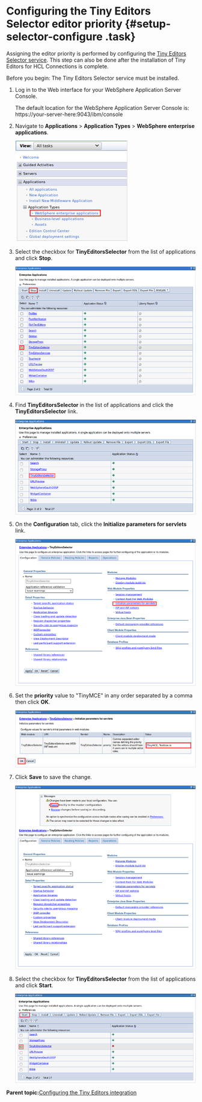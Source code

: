 # Configuring the Tiny Editors Selector editor priority {#setup-selector-configure .task}

Assigning the editor priority is performed by configuring the [Tiny Editors Selector service](t_01-setup_01-selector_00-summary.md). This step can also be done after the installation of Tiny Editors for HCL Connections is complete.

Before you begin: The Tiny Editors Selector service must be installed.

1.  Log in to the Web interface for your WebSphere Application Server Console.

    The default location for the WebSphere Application Server Console is: https://your-server-here:9043/ibm/console

2.  Navigate to **Applications** \> **Application Types** \> **WebSphere enterprise applications**.

    ![Websphere applications link](resource/was/applications_applications.png)

3.  Select the checkbox for **TinyEditorsSelector** from the list of applications and click **Stop**.

    ![Stop TinyEditorsSelector](resource/was/stop_connectsix.png)

4.  Find **TinyEditorsSelector** in the list of applications and click the **TinyEditorsSelector** link.

    ![TinyEditorsSelector link](resource/was/click_connectsix.png)

5.  On the **Configuration** tab, click the **Initialize parameters for servlets** link.

    !["Initialize parameters for servlets" link](resource/was/prioritize_connectsix_01.png)

6.  Set the **priority** value to "TinyMCE" in any order separated by a comma then click **OK**.

    !["Initialize parameters for servlets" dialog](resource/was/prioritize_connectsix_02.png)

7.  Click **Save** to save the change.

    ![Save configuration changes](resource/was/prioritize_connectsix_03.png)

8.  Select the checkbox for **TinyEditorsSelector** from the list of applications and click **Start**.

    ![Start TinyEditorsSelector](resource/was/start_connectsix.png)


**Parent topic:**[Configuring the Tiny Editors integration](t_01-setup_03-editors_01-configure_00-summary.md)

